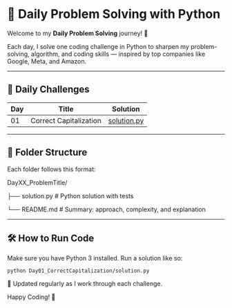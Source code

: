 # 🧠 Daily Problem Solving with Python

Welcome to my **Daily Problem Solving** journey! 🚀 
 
Each day, I solve one coding challenge in Python to sharpen my problem-solving, algorithm, and coding skills — inspired by top companies like Google, Meta, and Amazon.

---

## 📅 Daily Challenges

| Day | Title | Solution |
|-----|-----------------------|----------|
| 01  | Correct Capitalization| [solution.py](https://github.com/kihuni/Daily-Problem-Solving/tree/main/Day01_correctCapitalization) |

---

## 📂 Folder Structure

Each folder follows this format:

DayXX_ProblemTitle/

├── solution.py # Python solution with tests

└── README.md # Summary: approach, complexity, and explanation

---

## 🛠 How to Run Code

Make sure you have Python 3 installed. Run a solution like so:

```
python Day01_CorrectCapitalization/solution.py

```

📌 Updated regularly as I work through each challenge.

Happy Coding! 🙌
